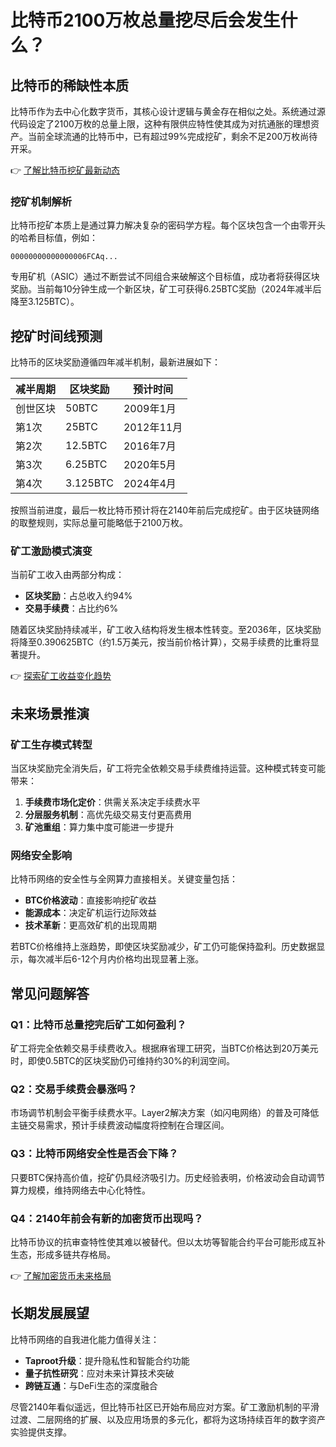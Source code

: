 # 比特币2100万枚总量挖尽后会发生什么？

## 比特币的稀缺性本质
比特币作为去中心化数字货币，其核心设计逻辑与黄金存在相似之处。系统通过源代码设定了2100万枚的总量上限，这种有限供应特性使其成为对抗通胀的理想资产。当前全球流通的比特币中，已有超过99%完成挖矿，剩余不足200万枚尚待开采。

👉 [了解比特币挖矿最新动态](https://bit.ly/okx_welcome)

### 挖矿机制解析
比特币挖矿本质上是通过算力解决复杂的密码学方程。每个区块包含一个由零开头的哈希目标值，例如：
```
00000000000000006FCAq...
```
专用矿机（ASIC）通过不断尝试不同组合来破解这个目标值，成功者将获得区块奖励。当前每10分钟生成一个新区块，矿工可获得6.25BTC奖励（2024年减半后降至3.125BTC）。

## 挖矿时间线预测
比特币的区块奖励遵循四年减半机制，最新进展如下：

| 减半周期 | 区块奖励 | 预计时间 |
|----------|----------|----------|
| 创世区块 | 50BTC    | 2009年1月 |
| 第1次    | 25BTC    | 2012年11月 |
| 第2次    | 12.5BTC  | 2016年7月 |
| 第3次    | 6.25BTC  | 2020年5月 |
| 第4次    | 3.125BTC | 2024年4月 |

按照当前进度，最后一枚比特币预计将在2140年前后完成挖矿。由于区块链网络的取整规则，实际总量可能略低于2100万枚。

### 矿工激励模式演变
当前矿工收入由两部分构成：
- **区块奖励**：占总收入约94%
- **交易手续费**：占比约6%

随着区块奖励持续减半，矿工收入结构将发生根本性转变。至2036年，区块奖励将降至0.390625BTC（约1.5万美元，按当前价格计算），交易手续费的比重将显著提升。

👉 [探索矿工收益变化趋势](https://bit.ly/okx_welcome)

## 未来场景推演
### 矿工生存模式转型
当区块奖励完全消失后，矿工将完全依赖交易手续费维持运营。这种模式转变可能带来：
1. **手续费市场化定价**：供需关系决定手续费水平
2. **分层服务机制**：高优先级交易支付更高费用
3. **矿池重组**：算力集中度可能进一步提升

### 网络安全影响
比特币网络的安全性与全网算力直接相关。关键变量包括：
- **BTC价格波动**：直接影响挖矿收益
- **能源成本**：决定矿机运行边际效益
- **技术革新**：更高效矿机的出现周期

若BTC价格维持上涨趋势，即使区块奖励减少，矿工仍可能保持盈利。历史数据显示，每次减半后6-12个月内价格均出现显著上涨。

## 常见问题解答
### Q1：比特币总量挖完后矿工如何盈利？
矿工将完全依赖交易手续费收入。根据麻省理工研究，当BTC价格达到20万美元时，即使0.5BTC的区块奖励仍可维持约30%的利润空间。

### Q2：交易手续费会暴涨吗？
市场调节机制会平衡手续费水平。Layer2解决方案（如闪电网络）的普及可降低主链交易需求，预计手续费波动幅度将控制在合理区间。

### Q3：比特币网络安全性是否会下降？
只要BTC保持高价值，挖矿仍具经济吸引力。历史经验表明，价格波动会自动调节算力规模，维持网络去中心化特性。

### Q4：2140年前会有新的加密货币出现吗？
比特币协议的抗审查特性使其难以被替代。但以太坊等智能合约平台可能形成互补生态，形成多链共存格局。

👉 [了解加密货币未来格局](https://bit.ly/okx_welcome)

## 长期发展展望
比特币网络的自我进化能力值得关注：
- **Taproot升级**：提升隐私性和智能合约功能
- **量子抗性研究**：应对未来计算技术突破
- **跨链互通**：与DeFi生态的深度融合

尽管2140年看似遥远，但比特币社区已开始布局应对方案。矿工激励机制的平滑过渡、二层网络的扩展、以及应用场景的多元化，都将为这场持续百年的数字资产实验提供支撑。